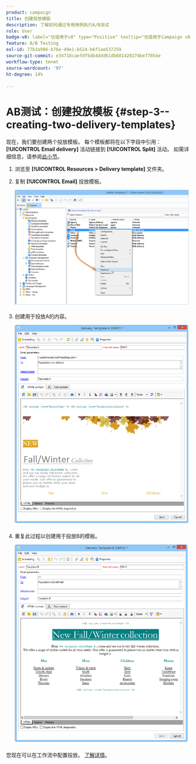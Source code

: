 ```yaml
---
product: campaign
title: 创建投放模板
description: 了解如何通过专用用例执行A/B测试
role: User
badge-v8: label="也适用于v8" type="Positive" tooltip="也适用于Campaign v8"
feature: A/B Testing
exl-id: 77b3a906-b76e-49e1-b524-b6f1ae537259
source-git-commit: e34718caefdf5db4ddd61db601420274be77054e
workflow-type: tm+mt
source-wordcount: '97'
ht-degree: 14%

---
```


# AB测试：创建投放模板 {#step-3--creating-two-delivery-templates}

现在，我们要创建两个投放模板。 每个模板都将在以下字段中引用： **[!UICONTROL Email delivery]** 活动链接到 **[!UICONTROL Split]** 活动。 如需详细信息，请参阅[此小节](about-templates.md)。

1. 浏览至 **[!UICONTROL Resources > Delivery template]** 文件夹。
1. 复制 **[!UICONTROL Email]** 投放模板。

   ![](assets/use_case_abtesting_deliverymodel_001.png)

1. 创建用于投放A的内容。

   ![](assets/use_case_abtesting_deliverymodel_002.png)

1. 重复此过程以创建用于投放B的模板。

   ![](assets/use_case_abtesting_deliverymodel_003.png)

您现在可以在工作流中配置投放。 [了解详情](a-b-testing-uc-configuring-deliveries.md)。
